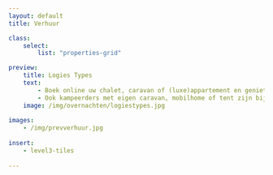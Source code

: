 ```yaml
---
layout: default
title: Verhuur

class:
    select: 
        list: "properties-grid"

preview:
    title: Logies Types
    text: 
        - Boek online uw chalet, caravan of (luxe)appartement en geniet volop van een zorgeloos en comfortabel verblijf. 
        - Ook kampeerders met eigen caravan, mobilhome of tent zijn bij ons van harte welkom en kunnen hun verblijf online boeken.    
    image: /img/overnachten/logiestypes.jpg
    
images:
    - /img/prevverhuur.jpg
    
insert:
    - level3-tiles
    
---
```


